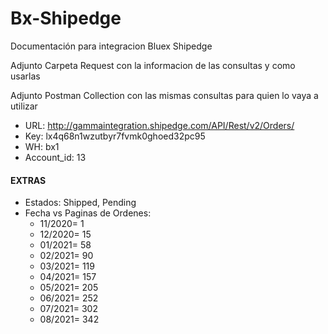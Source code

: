 # Bx-Shipedge
Documentación para integracion Bluex Shipedge 

Adjunto Carpeta Request con la informacion de las consultas y como usarlas

Adjunto Postman Collection con las mismas consultas para quien lo vaya a utilizar

* URL: http://gammaintegration.shipedge.com/API/Rest/v2/Orders/
* Key: lx4q68n1wzutbyr7fvmk0ghoed32pc95
* WH: bx1
* Account_id: 13

#### EXTRAS
* Estados: Shipped, Pending
* Fecha vs Paginas de Ordenes:
  * 11/2020= 1
  * 12/2020= 15
  * 01/2021= 58
  * 02/2021= 90
  * 03/2021= 119
  * 04/2021= 157
  * 05/2021= 205
  * 06/2021= 252
  * 07/2021= 302
  * 08/2021= 342
